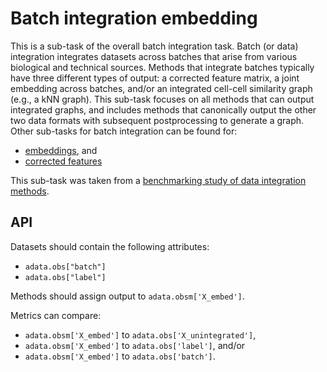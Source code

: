 <!--- TODO: update --->

# Batch integration embedding

This is a sub-task of the overall batch integration task. Batch (or data) integration integrates datasets across batches that arise from various biological and technical sources. Methods that integrate batches typically have three different types of output: a corrected feature matrix, a joint embedding across batches, and/or an integrated cell-cell similarity graph (e.g., a kNN graph). This sub-task focuses on all methods that can output integrated graphs, and includes methods that canonically output the other two data formats with subsequent postprocessing to generate a graph. Other sub-tasks for batch integration can be found for:

* [embeddings](), and
* [corrected features]()

This sub-task was taken from a [benchmarking study of data integration methods](https://www.biorxiv.org/content/10.1101/2020.05.22.111161v2).

## API

Datasets should contain the following attributes:

* `adata.obs["batch"]`
* `adata.obs["label"]`

Methods should assign output to `adata.obsm['X_embed']`.

Metrics can compare:
* `adata.obsm['X_embed']` to `adata.obs['X_unintegrated']`,
* `adata.obsm['X_embed']` to `adata.obs['label']`, and/or
* `adata.obsm['X_embed']` to `adata.obs['batch']`.
